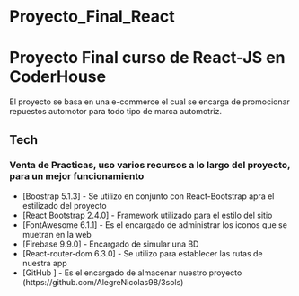 # Proyecto_Final_React
# Proyecto Final curso de React-JS en CoderHouse 
<p>El proyecto se basa en una e-commerce el cual se encarga de promocionar repuestos automotor para todo tipo de marca automotriz.</p>

<h2>Tech</h2>
<h3>Venta de Practicas, uso varios recursos a lo largo del proyecto, para un mejor funcionamiento</h3>

<ul>
  <li>[Boostrap 5.1.3] - Se utilizo en conjunto con React-Bootstrap apra el estilizado del proyecto</li>
   <li>[React Bootstrap 2.4.0] - Framework utilizado para el estilo del sitio</li>
   <li>[FontAwesome 6.1.1] - Es el encargado de administrar los iconos que se muetran en la web</li>
   <li>[Firebase 9.9.0] - Encargado de simular una BD</li>
   <li>[React-router-dom 6.3.0] - Se utilizo para establecer las rutas de nuestra app</li>
   <li>
[GitHub ] - Es el encargado de almacenar nuestro proyecto (https://github.com/AlegreNicolas98/3sols)</li>
 </ul>

